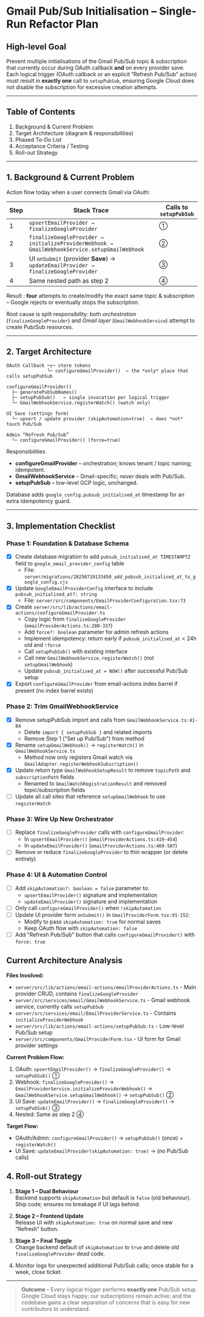 # Gmail Pub/Sub Initialisation – Single-Run Refactor Plan

## High-level Goal

Prevent multiple initialisations of the Gmail Pub/Sub topic & subscription that currently occur during OAuth callback **and** on every provider save.  Each logical trigger (OAuth callback or an explicit “Refresh Pub/Sub” action) must result in **exactly one** call to `setupPubSub`, ensuring Google Cloud does not disable the subscription for excessive creation attempts.

---

## Table of Contents

1. Background & Current Problem
2. Target Architecture (diagram & responsibilities)
3. Phased To-Do List
4. Acceptance Criteria / Testing
5. Roll-out Strategy

---

## 1. Background & Current Problem

Action flow today when a user connects Gmail via OAuth:

| Step | Stack Trace | Calls to `setupPubSub` |
|------|------------|-------------------------|
| 1 | `upsertEmailProvider → finalizeGoogleProvider` | ① |
| 2 | `finalizeGoogleProvider → initializeProviderWebhook → GmailWebhookService.setupGmailWebhook` | ② |
| 3 | UI `onSubmit` (provider **Save**) → `updateEmailProvider → finalizeGoogleProvider` | ③ |
| 4 | Same nested path as step 2 | ④ |

Result : **four** attempts to create/modify the exact same topic & subscription – Google rejects or eventually stops the subscription.

Root cause is split responsibility: both *orchestration* (`finalizeGoogleProvider`) and *Gmail layer* (`GmailWebhookService`) attempt to create Pub/Sub resources.

---

## 2. Target Architecture

```
OAuth Callback ─┬─ store tokens
               └─ configureGmailProvider()  ← the *only* place that calls setupPubSub

configureGmailProvider()
  ├─ generatePubSubNames()
  ├─ setupPubSub()   ← single invocation per logical trigger
  └─ GmailWebhookService.registerWatch() (watch only)

UI Save (settings form)
  └─ upsert / update provider (skipAutomation=true)  ← does *not* touch Pub/Sub

Admin “Refresh Pub/Sub”
  └─ configureGmailProvider() (force=true)
```

Responsibilities

* **configureGmailProvider** – orchestration; knows tenant / topic naming; idempotent.
* **GmailWebhookService** – Gmail-specific; *never* deals with Pub/Sub.
* **setupPubSub** – low-level GCP logic, unchanged.

Database adds `google_config.pubsub_initialised_at` timestamp for an extra idempotency guard.

---

## 3. Implementation Checklist

### Phase 1: Foundation & Database Schema
- [x] Create database migration to add `pubsub_initialised_at TIMESTAMPTZ` field to `google_email_provider_config` table
  - File: `server/migrations/20250719133450_add_pubsub_initialised_at_to_google_config.cjs`
- [x] Update `GoogleEmailProviderConfig` interface to include `pubsub_initialised_at?: string`
  - File: `server/src/components/EmailProviderConfiguration.tsx:73`
- [x] Create `server/src/lib/actions/email-actions/configureGmailProvider.ts`
  - Copy logic from `finalizeGoogleProvider` (`emailProviderActions.ts:280-337`)
  - Add `force?: boolean` parameter for admin refresh actions
  - Implement idempotency: return early if `pubsub_initialised_at` < 24h old and `!force`
  - Call `setupPubSub()` with existing interface
  - Call new `GmailWebhookService.registerWatch()` (not `setupGmailWebhook`)
  - Update `pubsub_initialised_at = NOW()` after successful Pub/Sub setup
- [x] Export `configureGmailProvider` from email-actions index barrel if present (no index barrel exists)

### Phase 2: Trim GmailWebhookService
- [x] Remove setupPubSub import and calls from `GmailWebhookService.ts:41-84`
  - Delete `import { setupPubSub }` and related imports
  - Remove Step 1 ("Set up Pub/Sub") from method
- [x] Rename `setupGmailWebhook()` → `registerWatch()` in `GmailWebhookService.ts`
  - Method now only registers Gmail watch via `GmailAdapter.registerWebhookSubscription()`
- [x] Update return type `GmailWebhookSetupResult` to remove `topicPath` and `subscriptionPath` fields
  - Renamed to `GmailWatchRegistrationResult` and removed topic/subscription fields
- [ ] Update all call sites that reference `setupGmailWebhook` to use `registerWatch`

### Phase 3: Wire Up New Orchestrator
- [ ] Replace `finalizeGoogleProvider` calls with `configureGmailProvider`:
  - In `upsertEmailProvider()` (`emailProviderActions.ts:419-454`)
  - In `updateEmailProvider()` (`emailProviderActions.ts:469-507`)
- [ ] Remove or reduce `finalizeGoogleProvider` to thin wrapper (or delete entirely)

### Phase 4: UI & Automation Control
- [ ] Add `skipAutomation?: boolean = false` parameter to:
  - `upsertEmailProvider()` signature and implementation
  - `updateEmailProvider()` signature and implementation
- [ ] Only call `configureGmailProvider()` when `!skipAutomation`
- [ ] Update UI provider form `onSubmit()` in `GmailProviderForm.tsx:91-152`:
  - Modify to pass `skipAutomation: true` for normal saves
  - Keep OAuth flow with `skipAutomation: false`
- [ ] Add "Refresh Pub/Sub" button that calls `configureGmailProvider()` with `force: true`

## Current Architecture Analysis

**Files Involved:**
- `server/src/lib/actions/email-actions/emailProviderActions.ts` - Main provider CRUD, contains `finalizeGoogleProvider`
- `server/src/services/email/GmailWebhookService.ts` - Gmail webhook service, currently calls `setupPubSub`
- `server/src/services/email/EmailProviderService.ts` - Contains `initializeProviderWebhook` 
- `server/src/lib/actions/email-actions/setupPubSub.ts` - Low-level Pub/Sub setup
- `server/src/components/GmailProviderForm.tsx` - UI form for Gmail provider settings

**Current Problem Flow:**
1. OAuth: `upsertEmailProvider()` → `finalizeGoogleProvider()` → `setupPubSub()` ①
2. Webhook: `finalizeGoogleProvider()` → `EmailProviderService.initializeProviderWebhook()` → `GmailWebhookService.setupGmailWebhook()` → `setupPubSub()` ②
3. UI Save: `updateEmailProvider()` → `finalizeGoogleProvider()` → `setupPubSub()` ③
4. Nested: Same as step 2 ④

**Target Flow:**
- OAuth/Admin: `configureGmailProvider()` → `setupPubSub()` (once) + `registerWatch()` 
- UI Save: `updateEmailProvider(skipAutomation: true)` → (no Pub/Sub calls)


## 4. Roll-out Strategy

1. **Stage 1 – Dual Behaviour**  
   Backend supports `skipAutomation` but default is `false` (old behaviour).  
   Ship code; ensures no breakage if UI lags behind.

2. **Stage 2 – Frontend Update**  
   Release UI with `skipAutomation: true` on normal save and new “Refresh” button.

3. **Stage 3 – Final Toggle**  
   Change backend default of `skipAutomation` to `true` and delete old `finalizeGoogleProvider` dead code.

4. Monitor logs for unexpected additional Pub/Sub calls; once stable for a week, close ticket.

---

> **Outcome** – Every logical trigger performs **exactly one** Pub/Sub setup.  Google Cloud stays happy; our subscriptions remain active; and the codebase gains a clear separation of concerns that is easy for new contributors to understand.

